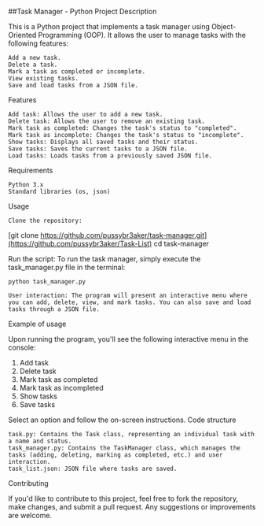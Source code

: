##Task Manager - Python Project
Description

This is a Python project that implements a task manager using Object-Oriented Programming (OOP). It allows the user to manage tasks with the following features:

    Add a new task.
    Delete a task.
    Mark a task as completed or incomplete.
    View existing tasks.
    Save and load tasks from a JSON file.

Features

    Add task: Allows the user to add a new task.
    Delete task: Allows the user to remove an existing task.
    Mark task as completed: Changes the task's status to "completed".
    Mark task as incomplete: Changes the task's status to "incomplete".
    Show tasks: Displays all saved tasks and their status.
    Save tasks: Saves the current tasks to a JSON file.
    Load tasks: Loads tasks from a previously saved JSON file.

Requirements

    Python 3.x
    Standard libraries (os, json)

Usage

    Clone the repository:

[git clone https://github.com/pussybr3aker/task-manager.git](https://github.com/pussybr3aker/Task-List)
cd task-manager

Run the script: To run the task manager, simply execute the task_manager.py file in the terminal:

    python task_manager.py

    User interaction: The program will present an interactive menu where you can add, delete, view, and mark tasks. You can also save and load tasks through a JSON file.

Example of usage

Upon running the program, you'll see the following interactive menu in the console:

1) Add task
2) Delete task
3) Mark task as completed
4) Mark task as incompleted
5) Show tasks
6) Save tasks

Select an option and follow the on-screen instructions.
Code structure

    task.py: Contains the Task class, representing an individual task with a name and status.
    task_manager.py: Contains the TaskManager class, which manages the tasks (adding, deleting, marking as completed, etc.) and user interaction.
    task_list.json: JSON file where tasks are saved.

Contributing

If you'd like to contribute to this project, feel free to fork the repository, make changes, and submit a pull request. Any suggestions or improvements are welcome.

